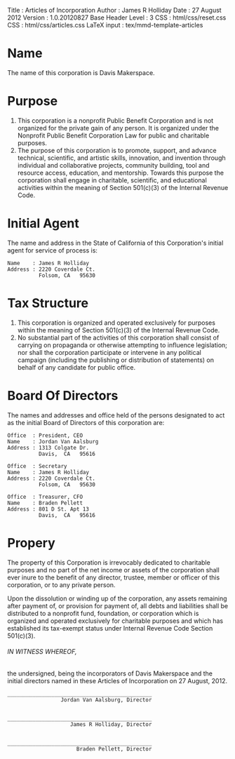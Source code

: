 Title             : Articles of Incorporation
Author            : James R Holliday
Date              : 27 August 2012
Version           : 1.0.20120827
Base Header Level : 3
CSS               : html/css/reset.css
CSS               : html/css/articles.css
LaTeX input       : tex/mmd-template-articles

# Name

The name of this corporation is Davis Makerspace.

# Purpose

1. This corporation is a nonprofit Public Benefit Corporation and is not organized for the private gain of any person. It is organized under the Nonprofit Public Benefit Corporation Law for public and charitable purposes.
2. The purpose of this corporation is to promote, support, and advance technical, scientific, and artistic skills, innovation, and invention through individual and collaborative projects, community building, tool and resource access, education, and mentorship.  Towards this purpose the corporation shall engage in charitable, scientific, and educational activities within the meaning of Section 501(c)(3) of the Internal Revenue Code.

# Initial Agent

The name and address in the State of California of this Corporation's initial agent for service of process is:

    Name    : James R Holliday 
    Address : 2220 Coverdale Ct.
              Folsom, CA   95630

# Tax Structure

1. This corporation is organized and operated exclusively for purposes within the meaning of Section 501(c)(3) of the Internal Revenue Code.
2. No substantial part of the activities of this corporation shall consist of carrying on propaganda or otherwise attempting to influence legislation; nor shall the corporation participate or intervene in any political campaign (including the publishing or distribution of statements) on behalf of any candidate for public office.

# Board Of Directors

The names and addresses and office held of the persons designated to act as the initial Board of Directors of this corporation are:

    Office  : President, CEO
    Name    : Jordan Van Aalsburg
    Address : 1313 Colgate Dr.
              Davis,  CA   95616

    Office  : Secretary
    Name    : James R Holliday
    Address : 2220 Coverdale Ct.
              Folsom, CA   95630

    Office  : Treasurer, CFO
    Name    : Braden Pellett
    Address : 801 D St. Apt 13
              Davis,  CA   95616

# Propery

The property of this Corporation is irrevocably dedicated to charitable purposes and no part of the net income or assets of the corporation shall ever inure to the benefit of any director, trustee, member or officer of this corporation, or to any private person.

Upon the dissolution or winding up of the corporation, any assets remaining after payment of, or provision for payment of, all debts and liabilities shall be distributed to a nonprofit fund, foundation, or corporation which is organized and operated exclusively for charitable purposes and which has established its tax-exempt status under Internal Revenue Code Section 501(c)(3).



###### IN WITNESS WHEREOF,

the undersigned, being the incorporators of Davis Makerspace and the initial directors named in these Articles of Incorporation on 27 August, 2012.

    
    ______________________________________________
                     Jordan Van Aalsburg, Director
    
    
    ______________________________________________
                        James R Holliday, Director
    
    
    ______________________________________________
                          Braden Pellett, Director
